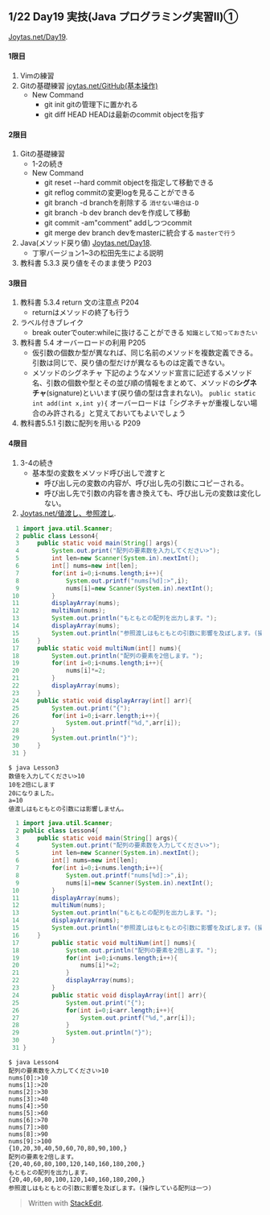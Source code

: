 ## 1/22 Day19 実技(Java プログラミング実習Ⅱ)①
[Joytas.net/Day19](https://joytas.net/%e8%a8%93%e7%b7%b4/day19).
#### 1限目
1. Vimの練習
2. Gitの基礎練習
	[joytas.net/GitHub(基本操作)](https://joytas.net/programming/git/basic)
	- New Command
		- git init
			gitの管理下に置かれる
		- git diff HEAD
			HEADは最新のcommit objectを指す
#### 2限目
1. Gitの基礎練習
	- 1-2の続き
	- New Command
		- git reset --hard
			commit objectを指定して移動できる
		- git reflog
			commitの変更logを見ることができる
		- git branch -d
			branchを削除する
			`消せない場合は-D`
		- git branch -b dev
			branch devを作成して移動
		- git commit -am"comment"
			addしつつcommit
		- git merge dev
			branch devをmasterに統合する
			`masterで行う`
1. Java(メソッド戻り値)
	[Joytas.net/Day18](https://joytas.net/%e8%a8%93%e7%b7%b4/day18).
	- 丁寧バージョン1~3の松田先生による説明
1. 教科書 5.3.3 戻り値をそのまま使う P203
#### 3限目
1. 教科書 5.3.4 return 文の注意点 P204
	- returnはメソッドの終了も行う
2. ラベル付きブレイク
	- break outerでouter:whileに抜けることができる
	`知識として知っておきたい`
3. 教科書 5.4 オーバーロードの利用 P205
   - 仮引数の個数か型が異なれば、同じ名前のメソッドを複数定義できる。
引数は同じで、戻り値の型だけが異なるものは定義できない。
   - メソッドのシグネチャ
下記のようなメソッド宣言に記述するメソッド名、引数の個数や型とその並び順の情報をまとめて、メソッドの**シグネチャ**(signature)といいます(戻り値の型は含まれない)。
`public static int add(int x,int y){`
オーバーロードは「シグネチャが重複しない場合のみ許される」と覚えておいてもよいでしょう
1. 教科書5.5.1 引数に配列を用いる P209
#### 4限目
1. 3-4の続き
   - 基本型の変数をメソッド呼び出しで渡すと
     - 呼び出し元の変数の内容が、呼び出し先の引数にコピーされる。
     - 呼び出し先で引数の内容を書き換えても、呼び出し元の変数は変化しない。
1. [Joytas.net/値渡し、参照渡し]([https://joytas.net/programming/java_basic_12](https://joytas.net/programming/java_basic_12)).
~~~java
  1 import java.util.Scanner;
  2 public class Lesson4{
  3     public static void main(String[] args){
  4         System.out.print("配列の要素数を入力してください>");
  5         int len=new Scanner(System.in).nextInt();
  6         int[] nums=new int[len];
  7         for(int i=0;i<nums.length;i++){
  8             System.out.printf("nums[%d]:>",i);
  9             nums[i]=new Scanner(System.in).nextInt();
 10         }
 11         displayArray(nums);
 12         multiNum(nums);
 13         System.out.println("もともとの配列を出力します。");
 14         displayArray(nums);
 15         System.out.println("参照渡しはもともとの引数に影響を及ぼします。(操>    作している配列は一つ)");
 16     }
 17     public static void multiNum(int[] nums){
 18         System.out.println("配列の要素を2倍します。");
 19         for(int i=0;i<nums.length;i++){
 20             nums[i]*=2;
 21         }
 22         displayArray(nums);
 23     }
 24     public static void displayArray(int[] arr){
 25         System.out.print("{");
 26         for(int i=0;i<arr.length;i++){
 27             System.out.printf("%d,",arr[i]);
 28         }
 29         System.out.println("}");
 30     }
 31 }

~~~
~~~
$ java Lesson3
数値を入力してください>10
10を2倍にします
20になりました。
a=10
値渡しはもともとの引数には影響しません。
~~~ 
~~~java
  1 import java.util.Scanner;
  2 public class Lesson4{
  3     public static void main(String[] args){
  4         System.out.print("配列の要素数を入力してください>");
  5         int len=new Scanner(System.in).nextInt();
  6         int[] nums=new int[len];
  7         for(int i=0;i<nums.length;i++){
  8             System.out.printf("nums[%d]:>",i);
  9             nums[i]=new Scanner(System.in).nextInt();
 10         }
 11         displayArray(nums);
 12         multiNum(nums);
 13         System.out.println("もともとの配列を出力します。");
 14         displayArray(nums);
 15         System.out.println("参照渡しはもともとの引数に影響を及ぼします。(操>    作している配列は一つ)");
 16     }
 17         public static void multiNum(int[] nums){
 18             System.out.println("配列の要素を2倍します。");
 19             for(int i=0;i<nums.length;i++){
 20                 nums[i]*=2;
 21             }
 22             displayArray(nums);
 23         }
 24         public static void displayArray(int[] arr){
 25             System.out.print("{");
 26             for(int i=0;i<arr.length;i++){
 27                 System.out.printf("%d,",arr[i]);
 28             }
 29             System.out.println("}");
 30         }
 31 }
~~~
~~~
$ java Lesson4
配列の要素数を入力してください>10
nums[0]:>10
nums[1]:>20
nums[2]:>30
nums[3]:>40
nums[4]:>50
nums[5]:>60
nums[6]:>70
nums[7]:>80
nums[8]:>90
nums[9]:>100
{10,20,30,40,50,60,70,80,90,100,}
配列の要素を2倍します。
{20,40,60,80,100,120,140,160,180,200,}
もともとの配列を出力します。
{20,40,60,80,100,120,140,160,180,200,}
参照渡しはもともとの引数に影響を及ぼします。(操作している配列は一つ)
~~~
> Written with [StackEdit](https://stackedit.io/).
